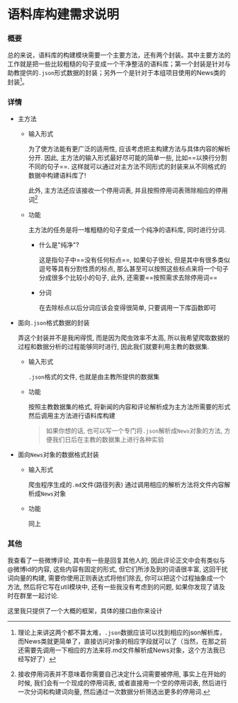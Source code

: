 # 语料库构建需求说明

### 概要
总的来说，语料库的构建模块需要一个主要方法，还有两个封装。其中主要方法的工作就是把一些比较粗糙的句子变成一个干净整洁的语料库；第一个封装是针对与助教提供的`.json`形式数据的封装；另外一个是针对于本组项目使用的News类的封装[^1]。

[^1]:理论上来讲这两个都不算太难，`.json`数据应该可以找到相应的json解析库，而News类就更简单了，直接访问对象的相应字段就可以了（当然，在那之前还需要先调用一下相应的方法来将.md文件解析成News对象，这个方法我已经写好了）

### 详情

- 主方法

  - 输入形式

    为了使方法能有更广泛的适用性, 应该考虑把主构建方法与具体内容的解析分开. 因此, 主方法的输入形式最好尽可能的简单一些, 比如==以换行分割不同的句子==. 这样就可以通过对主方法不同形式的封装来从不同格式的数据中构建语料库了!

    此外, 主方法还应该接收一个停用词表, 并且按照停用词表筛除相应的停用词[^2]

    [^2]:接收停用词表并不意味着你需要自己决定什么词需要被停用, 事实上在开始的时候, 我们会有一个现成的停用词表, 或者直接用一个空的停用词表, 然后进行一次分词和构建词向量, 然后通过一次数据分析筛选出更多的停用词.

    

  - 功能

    主方法的任务是将一堆粗糙的句子变成一个纯净的语料库, 同时进行分词.

    - 什么是"纯净"?

      这是指句子中==没有任何标点==, 如果句子很长, 但是其中有很多类似逗号等具有分割性质的标点, 那么甚至可以按照这些标点来将一个句子分成很多个比较小的句子, 此外, 还需要==按照需求去除停用词==

    - 分词

      在去除标点以后分词应该会变得很简单, 只要调用一下库函数即可

- 面向`.json`格式数据的封装

  弄这个封装并不是我闲得慌, 而是因为爬虫效率不太高, 所以我希望爬取数据的过程和数据分析的过程能够同时进行, 因此我们就要利用主教的数据集.

  - 输入形式

    `.json`格式的文件, 也就是由主教所提供的数据集

  - 功能

    按照主教数据集的格式, 将新闻的内容和评论解析成为主方法所需要的形式然后调用主方法进行语料库构建

    >如果你想的话, 也可以写一个专门将`.json`解析成`News`对象的方法, 方便我们日后在主教的数据集上进行各种实验

- 面向`News`对象的数据格式封装

  - 输入形式

    爬虫程序生成的`.md`文件(路径列表)
    通过调用相应的解析方法将文件内容解析成`News`对象

  - 功能

    同上

### 其他

我查看了一些微博评论, 其中有一些是回复其他人的, 因此评论正文中会有类似与@微博id的内容, 这些内容有固定的形式, 但它们所涉及到的词语很丰富, 这回干扰词向量的构建, 需要你使用正则表达式将他们除去, 你可以把这个过程抽象成一个方法, 然后将它写在util模块中, 还有一些我没有考虑到的问题, 如果你发现了请及时在群里一起讨论.

这里我只提供了一个大概的框架，具体的接口由你来设计